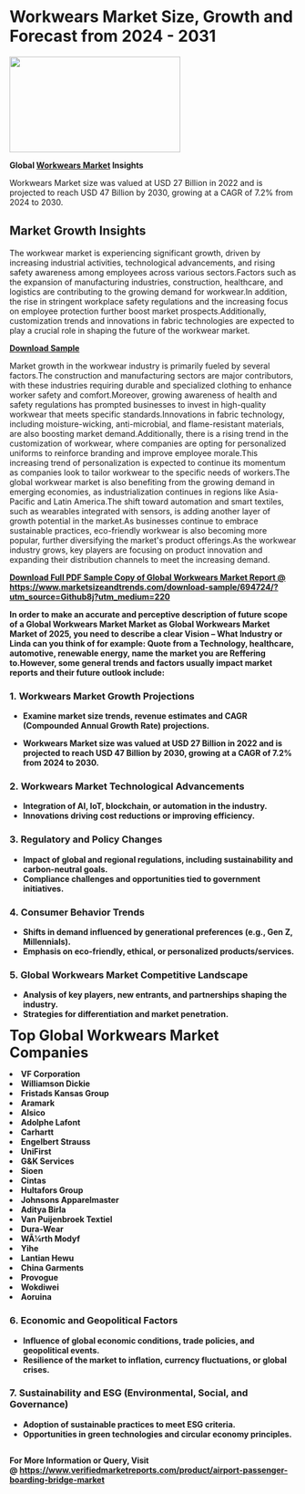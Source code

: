 <H1>Workwears Market Size, Growth and Forecast from 2024 - 2031</H1><img class="aligncenter size-medium wp-image-584254" src="https://thirdeyenews.in/wp-content/uploads/2024/09/Global-Market-Research-300x168.jpeg" alt="" width="300" height="168" /><p><strong>Global&nbsp;<a href="https://www.marketsizeandtrends.com/download-sample/694724/?utm_source=Github8j?utm_medium=220">Workwears Market</a> Insights</strong></p><p>Workwears Market size was valued at USD 27 Billion in 2022 and is projected to reach USD 47 Billion by 2030, growing at a CAGR of 7.2% from 2024 to 2030.</p><p><h2>Market Growth Insights</h2> <p>The workwear market is experiencing significant growth, driven by increasing industrial activities, technological advancements, and rising safety awareness among employees across various sectors.Factors such as the expansion of manufacturing industries, construction, healthcare, and logistics are contributing to the growing demand for workwear.In addition, the rise in stringent workplace safety regulations and the increasing focus on employee protection further boost market prospects.Additionally, customization trends and innovations in fabric technologies are expected to play a crucial role in shaping the future of the workwear market.</p> <p><strong><a href="#">Download Sample</a></strong></p> <p>Market growth in the workwear industry is primarily fueled by several factors.The construction and manufacturing sectors are major contributors, with these industries requiring durable and specialized clothing to enhance worker safety and comfort.Moreover, growing awareness of health and safety regulations has prompted businesses to invest in high-quality workwear that meets specific standards.Innovations in fabric technology, including moisture-wicking, anti-microbial, and flame-resistant materials, are also boosting market demand.Additionally, there is a rising trend in the customization of workwear, where companies are opting for personalized uniforms to reinforce branding and improve employee morale.This increasing trend of personalization is expected to continue its momentum as companies look to tailor workwear to the specific needs of workers.The global workwear market is also benefiting from the growing demand in emerging economies, as industrialization continues in regions like Asia-Pacific and Latin America.The shift toward automation and smart textiles, such as wearables integrated with sensors, is adding another layer of growth potential in the market.As businesses continue to embrace sustainable practices, eco-friendly workwear is also becoming more popular, further diversifying the market's product offerings.As the workwear industry grows, key players are focusing on product innovation and expanding their distribution channels to meet the increasing demand.<p><strong><a href="#"></p><p><span class=""><strong>Download Full PDF Sample Copy of Global Workwears Market Report</strong> @ <a href="https://www.marketsizeandtrends.com/download-sample/694724/?utm_source=Github8j?utm_medium=220" target="_blank">https://www.marketsizeandtrends.com/download-sample/694724/?utm_source=Github8j?utm_medium=220</a></span></p><p>In order to make an accurate and perceptive description of future scope of a Global&nbsp;Workwears Market Market as Global&nbsp;Workwears Market Market of 2025, you need to describe a clear Vision &ndash; What Industry or Linda can you think of for example: Quote from a Technology, healthcare, automotive, renewable energy, name the market you are Reffering to.However, some general trends and factors usually impact market reports and their future outlook include:</p><h3>1.&nbsp;<strong>Workwears Market Growth Projections</strong></h3><ul><li>Examine market size trends, revenue estimates and CAGR (Compounded Annual Growth Rate) projections.</li><li><p>Workwears Market size was valued at USD 27 Billion in 2022 and is projected to reach USD 47 Billion by 2030, growing at a CAGR of 7.2% from 2024 to 2030.</p></li></ul><h3>2.&nbsp;<strong>Workwears Market Technological Advancements</strong></h3><ul><li>Integration of AI, IoT, blockchain, or automation in the industry.</li><li>Innovations driving cost reductions or improving efficiency.</li></ul><h3>3.&nbsp;<strong>Regulatory and Policy Changes</strong></h3><ul><li>Impact of global and regional regulations, including sustainability and carbon-neutral goals.</li><li>Compliance challenges and opportunities tied to government initiatives.</li></ul><h3>4.&nbsp;<strong>Consumer Behavior Trends</strong></h3><ul><li>Shifts in demand influenced by generational preferences (e.g., Gen Z, Millennials).</li><li>Emphasis on eco-friendly, ethical, or personalized products/services.</li></ul><h3>5.&nbsp;<strong>Global Workwears Market Competitive Landscape</strong></h3><ul><li>Analysis of key players, new entrants, and partnerships shaping the industry.</li><li>Strategies for differentiation and market penetration.</li></ul><p data-pm-slice="1 1 []"><span style="color: inherit; font-family: inherit; font-size: 25px;">Top Global Workwears Market Companies</span></p><div class="" data-test-id=""><p><li>VF Corporation</li><li> Williamson Dickie</li><li> Fristads Kansas Group</li><li> Aramark</li><li> Alsico</li><li> Adolphe Lafont</li><li> Carhartt</li><li> Engelbert Strauss</li><li> UniFirst</li><li> G&K Services</li><li> Sioen</li><li> Cintas</li><li> Hultafors Group</li><li> Johnsons Apparelmaster</li><li> Aditya Birla</li><li> Van Puijenbroek Textiel</li><li> Dura-Wear</li><li> WÃ¼rth Modyf</li><li> Yihe</li><li> Lantian Hewu</li><li> China Garments</li><li> Provogue</li><li> Wokdiwei</li><li> Aoruina</li></p></div><h3>6.&nbsp;<strong>Economic and Geopolitical Factors</strong></h3><ul><li>Influence of global economic conditions, trade policies, and geopolitical events.</li><li>Resilience of the market to inflation, currency fluctuations, or global crises.</li></ul><h3>7.&nbsp;<strong>Sustainability and ESG (Environmental, Social, and Governance)</strong></h3><ul><li>Adoption of sustainable practices to meet ESG criteria.</li><li>Opportunities in green technologies and circular economy principles.</li></ul><h2><strong style="font-size: 14px;">For More Information or Query, Visit @&nbsp;</strong><a style="background-color: #ffffff; font-size: 14px;" href="https://www.marketsizeandtrends.com/report/workwears-market/" target="_blank">https://www.verifiedmarketreports.com/product/airport-passenger-boarding-bridge-market</a></h2>